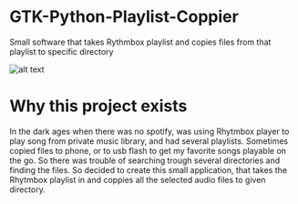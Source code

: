 # GTK-Python-Playlist-Coppier
Small software that takes Rythmbox playlist and copies files from that playlist to specific directory

![alt text](https://photos.app.goo.gl/ZZPtiTXs1mdIbeSI3)

# Why this project exists
In the dark ages when there was no spotify, was using Rhytmbox player to play song from private music library, and had several playlists.
Sometimes copied files to phone, or to usb flash to get my favorite songs playable on the go. So there was trouble of searching trough several directories and finding the files.
So decided to create this small application, that takes the Rhytmbox playlist in and coppies all the selected audio files to given directory.
